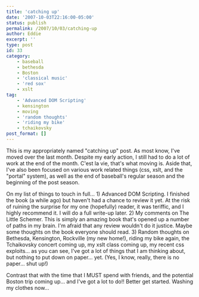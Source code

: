 ```yaml
---
title: 'catching up'
date: '2007-10-03T22:16:00-05:00'
status: publish
permalink: /2007/10/03/catching-up
author: Eddie
excerpt: ''
type: post
id: 33
category:
    - baseball
    - bethesda
    - Boston
    - 'classical music'
    - 'red sox'
    - xslt
tag:
    - 'Advanced DOM Scripting'
    - kensington
    - moving
    - 'random thoughts'
    - 'riding my bike'
    - tchaikovsky
post_format: []
---
```

This is my appropriately named "catching up" post. As most know, I've moved over the last month. Despite my early action, I still had to do a lot of work at the end of the month. C'est la vie, that's what moving is. Aside that, I've also been focused on various work related things (css, xslt, and the "portal" system), as well as the end of baseball's regular season and the beginning of the post season.

On my list of things to touch in full... 1) Advanced DOM Scripting. I finished the book (a while ago) but haven't had a chance to review it yet. At the risk of ruining the surprise for my one (hopefully) reader, it was teriffic, and I highly recommend it.  I will do a full write-up later. 2) My comments on The Little Schemer. This is simply an amazing book that's opened up a number of paths in my brain. I'm afraid that any review wouldn't do it justice. Maybe some thoughts on the book everyone should read. 3) Random thoughts on Bethesda, Kensington, Rockville (my new home!), riding my bike again, the Tchaikovsky concert coming up, my xslt class coming up, my recent css exploits... as you can see, I've got a lot of things that I am thinking about, but nothing to put down on paper... yet. (Yes, I know, really, there is no paper... shut up!)

Contrast that with the time that I MUST spend with friends, and the potential Boston trip coming up... and I've got a lot to do!! Better get started. Washing my clothes now...